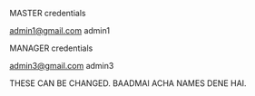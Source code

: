 MASTER credentials

admin1@gmail.com
admin1


MANAGER credentials

admin3@gmail.com
admin3

THESE CAN BE CHANGED. BAADMAI ACHA NAMES DENE HAI.